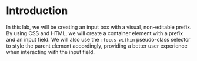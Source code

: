 # Introduction

In this lab, we will be creating an input box with a visual, non-editable prefix. By using CSS and HTML, we will create a container element with a prefix and an input field. We will also use the `:focus-within` pseudo-class selector to style the parent element accordingly, providing a better user experience when interacting with the input field.
